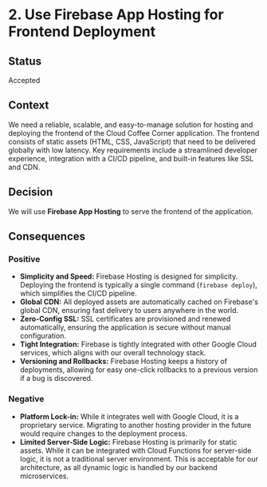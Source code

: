 # 2. Use Firebase App Hosting for Frontend Deployment

## Status

Accepted

## Context

We need a reliable, scalable, and easy-to-manage solution for hosting and deploying the frontend of the Cloud Coffee Corner application. The frontend consists of static assets (HTML, CSS, JavaScript) that need to be delivered globally with low latency. Key requirements include a streamlined developer experience, integration with a CI/CD pipeline, and built-in features like SSL and CDN.

## Decision

We will use **Firebase App Hosting** to serve the frontend of the application.

## Consequences

### Positive

*   **Simplicity and Speed:** Firebase Hosting is designed for simplicity. Deploying the frontend is typically a single command (`firebase deploy`), which simplifies the CI/CD pipeline.
*   **Global CDN:** All deployed assets are automatically cached on Firebase's global CDN, ensuring fast delivery to users anywhere in the world.
*   **Zero-Config SSL:** SSL certificates are provisioned and renewed automatically, ensuring the application is secure without manual configuration.
*   **Tight Integration:** Firebase is tightly integrated with other Google Cloud services, which aligns with our overall technology stack.
*   **Versioning and Rollbacks:** Firebase Hosting keeps a history of deployments, allowing for easy one-click rollbacks to a previous version if a bug is discovered.

### Negative

*   **Platform Lock-in:** While it integrates well with Google Cloud, it is a proprietary service. Migrating to another hosting provider in the future would require changes to the deployment process.
*   **Limited Server-Side Logic:** Firebase Hosting is primarily for static assets. While it can be integrated with Cloud Functions for server-side logic, it is not a traditional server environment. This is acceptable for our architecture, as all dynamic logic is handled by our backend microservices.
